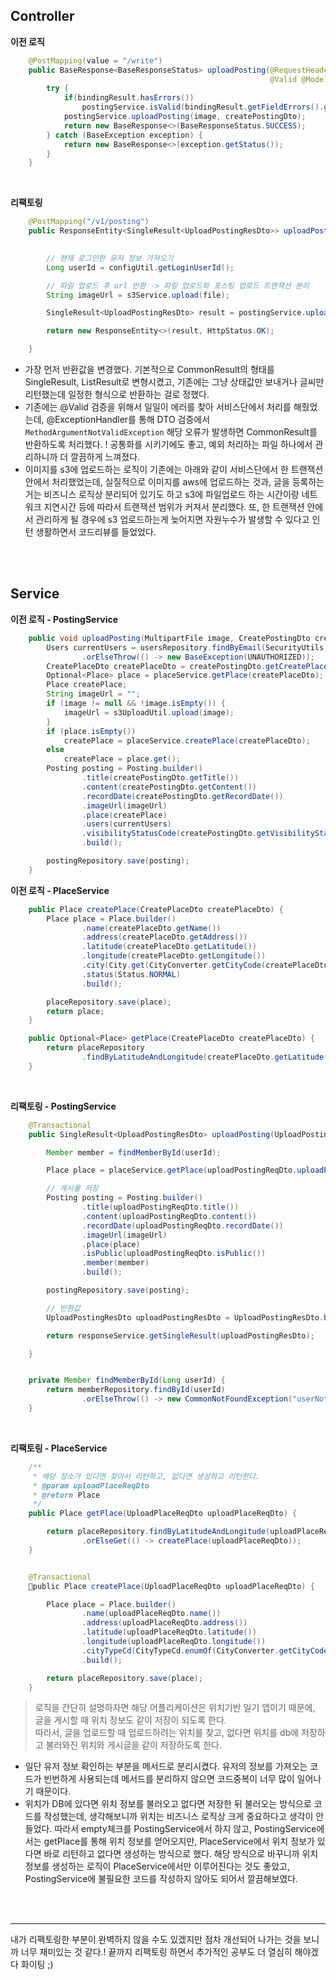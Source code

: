 
## Controller

<b> 이전 로직 </b>
```java
    @PostMapping(value = "/write")
    public BaseResponse<BaseResponseStatus> uploadPosting(@RequestHeader("Authorization")String accessToken, @RequestPart(required = false) MultipartFile image,
                                                          @Valid @ModelAttribute CreatePostingDto createPostingDto, BindingResult bindingResult) throws IOException {
        try {
            if(bindingResult.hasErrors())
                postingService.isValid(bindingResult.getFieldErrors().get(0).getField());
            postingService.uploadPosting(image, createPostingDto);
            return new BaseResponse<>(BaseResponseStatus.SUCCESS);
        } catch (BaseException exception) {
            return new BaseResponse<>(exception.getStatus());
        }
    }
```
<br>

<b> 리팩토링 </b>
```java
    @PostMapping("/v1/posting")
    public ResponseEntity<SingleResult<UploadPostingResDto>> uploadPosting(@NotNull(message = "requiredFile") @RequestPart MultipartFile file,
                                                                           @Valid @RequestPart UploadPostingReqDto uploadPostingReqDto) throws IOException {

        // 현재 로그인한 유저 정보 가져오기
        Long userId = configUtil.getLoginUserId();

        // 파일 업로드 후 url 반환 -> 파일 업로드와 포스팅 업로드 트랜잭션 분리
        String imageUrl = s3Service.upload(file);

        SingleResult<UploadPostingResDto> result = postingService.uploadPosting(uploadPostingReqDto, imageUrl, userId);

        return new ResponseEntity<>(result, HttpStatus.OK);

    }
```

- 가장 먼저 반환값을 변경했다. 기본적으로 CommonResult의 형태를 SingleResult, ListResult로 변형시켰고, 기존에는 그냥 상태값만 보내거나 글씨만 리턴했는데 일정한 형식으로 반환하는 걸로 정했다.
- 기존에는 @Valid 검증을 위해서 일일이 에러를 찾아 서비스단에서 처리를 해줬었는데, @ExceptionHandler를 통해 DTO 검증에서 `MethodArgumentNotValidException` 해당 오류가 발생하면 CommonResult를 반환하도록 처리했다. ! 공통화를 시키기에도 좋고, 예외 처리하는 파일 하나에서 관리하니까 더 깔끔하게 느껴졌다.
- 이미지를 s3에 업로드하는 로직이 기존에는 아래와 같이 서비스단에서 한 트랜잭션 안에서 처리했었는데, 실질적으로 이미지를 aws에 업로드하는 것과, 글을 등록하는거는 비즈니스 로직상 분리되어 있기도 하고 s3에 파일업로드 하는 시간이랑 네트워크 지연시간 등에 따라서 트랜잭션 범위가 커져서 분리했다. 또, 한 트랜잭션 안에서 관리하게 될 경우에 s3 업로드하는게 늦어지면 자원누수가 발생할 수 있다고 인턴 생활하면서 코드리뷰를 들었었다.

<br><br>

## Service

<b>이전 로직 - PostingService</b>

```java
    public void uploadPosting(MultipartFile image, CreatePostingDto createPostingDto) throws BaseException, IOException {
        Users currentUsers = usersRepository.findByEmail(SecurityUtils.getLoggedUserEmail())
                .orElseThrow(() -> new BaseException(UNAUTHORIZED));
        CreatePlaceDto createPlaceDto = createPostingDto.getCreatePlaceDto();
        Optional<Place> place = placeService.getPlace(createPlaceDto);
        Place createPlace;
        String imageUrl = "";
        if (image != null && !image.isEmpty()) {
            imageUrl = s3UploadUtil.upload(image);
        }
        if (place.isEmpty())
            createPlace = placeService.createPlace(createPlaceDto);
        else
            createPlace = place.get();
        Posting posting = Posting.builder()
                .title(createPostingDto.getTitle())
                .content(createPostingDto.getContent())
                .recordDate(createPostingDto.getRecordDate())
                .imageUrl(imageUrl)
                .place(createPlace)
                .users(currentUsers)
                .visibilityStatusCode(createPostingDto.getVisibilityStatusCode())
                .build();

        postingRepository.save(posting);
    }
```

<b>이전 로직 - PlaceService</b>
```java
    public Place createPlace(CreatePlaceDto createPlaceDto) {
        Place place = Place.builder()
                .name(createPlaceDto.getName())
                .address(createPlaceDto.getAddress())
                .latitude(createPlaceDto.getLatitude())
                .longitude(createPlaceDto.getLongitude())
                .city(City.get(CityConverter.getCityCode(createPlaceDto.getAddress())))
                .status(Status.NORMAL)
                .build();

        placeRepository.save(place);
        return place;
    }

    public Optional<Place> getPlace(CreatePlaceDto createPlaceDto) {
        return placeRepository
                .findByLatitudeAndLongitude(createPlaceDto.getLatitude(), createPlaceDto.getLongitude());
    }
```

<br>

<b>리팩토링 - PostingService</b>
```java
    @Transactional
    public SingleResult<UploadPostingResDto> uploadPosting(UploadPostingReqDto uploadPostingReqDto, String imageUrl, Long userId) {

        Member member = findMemberById(userId);

        Place place = placeService.getPlace(uploadPostingReqDto.uploadPlaceReqDto());

        // 게시물 저장
        Posting posting = Posting.builder()
                .title(uploadPostingReqDto.title())
                .content(uploadPostingReqDto.content())
                .recordDate(uploadPostingReqDto.recordDate())
                .imageUrl(imageUrl)
                .place(place)
                .isPublic(uploadPostingReqDto.isPublic())
                .member(member)
                .build();

        postingRepository.save(posting);

        // 반환값
        UploadPostingResDto uploadPostingResDto = UploadPostingResDto.builder().postingId(posting.getId()).build();

        return responseService.getSingleResult(uploadPostingResDto);

    }


    private Member findMemberById(Long userId) {
        return memberRepository.findById(userId)
                .orElseThrow(() -> new CommonNotFoundException("userNotFound"));
    }
```

<br>

<b>리팩토링 - PlaceService</b>
```java
    /**
     * 해당 장소가 있다면 찾아서 리턴하고, 없다면 생성하고 리턴한다.
     * @param uploadPlaceReqDto
     * @return Place
     */
    public Place getPlace(UploadPlaceReqDto uploadPlaceReqDto) {

        return placeRepository.findByLatitudeAndLongitude(uploadPlaceReqDto.latitude(), uploadPlaceReqDto.longitude())
                .orElseGet(() -> createPlace(uploadPlaceReqDto));
    }


    @Transactional
    public Place createPlace(UploadPlaceReqDto uploadPlaceReqDto) {

        Place place = Place.builder()
                .name(uploadPlaceReqDto.name())
                .address(uploadPlaceReqDto.address())
                .latitude(uploadPlaceReqDto.latitude())
                .longitude(uploadPlaceReqDto.longitude())
                .cityTypeCd(CityTypeCd.enumOf(CityConverter.getCityCode(uploadPlaceReqDto.address())))
                .build();

        return placeRepository.save(place);
    }
```

> 로직을 간단히 설명하자면 해당 어플리케이션은 위치기반 일기 앱이기 때문에, 글을 게시할 때 위치 정보도 같이 저장이 되도록 한다. <br>
> 따라서, 글을 업로드할 때 업로드하려는 위치를 찾고, 없다면 위치를 db에 저장하고 불러와진 위치와 게시글을 같이 저장하도록 한다.

- 일단 유저 정보 확인하는 부분을 메서드로 분리시켰다. 유저의 정보를 가져오는 코드가 빈번하게 사용되는데 메서드를 분리하지 않으면 코드중복이 너무 많이 일어나기 때문이다.
- 위치가 DB에 있다면 위치 정보를 불러오고 없다면 저장한 뒤 불러오는 방식으로 코드를 작성했는데, 생각해보니까 위치는 비즈니스 로직상 크게 중요하다고 생각이 안들었다. 
따라서 empty체크를 PostingService에서 하지 않고, PostingService에서는 getPlace를 통해 위치 정보를 얻어오지만, PlaceService에서 위치 정보가 있다면 바로 리턴하고 없다면 생성하는 방식으로 했다. 해당 방식으로 바꾸니까 위치 정보를 생성하는 로직이 PlaceService에서만 이루어진다는 것도 좋았고, PostingService에 불필요한 코드를 작성하지 않아도 되어서 깔끔해보였다.

<br><br>


---


내가 리팩토링한 부분이 완벽하지 않을 수도 있겠지만 점차 개선되어 나가는 것을 보니까 너무 재미있는 것 같다.!
끝까지 리팩토링 하면서 추가적인 공부도 더 열심히 해야겠다 화이팅 ;)
